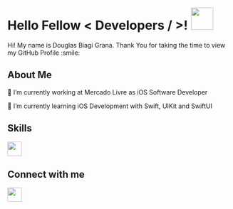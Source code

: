 <h1> Hello Fellow < Developers / >! <img src = "https://raw.githubusercontent.com/MartinHeinz/MartinHeinz/master/wave.gif" height = 50px> </h1>
<p align='center'>

</p>
<div size='20px'> Hi! My name is Douglas Biagi Grana. Thank You for taking the time to view my GitHub Profile :smile: 
</div>

<h2> About Me </h2>

🔭 I’m currently working at Mercado Livre as iOS Software Developer

🌱 I’m currently learning iOS Development with Swift, UIKit and SwiftUI 

<h2> Skills </h2>
<a href=https://github.com/douglasbiagigrana?tab=repositories&q=&type=&language=swift&sort=> <img width ='32px' src ='https://raw.githubusercontent.com/rahulbanerjee26/githubAboutMeGenerator/main/icons/swift.svg'> </a>

<h2> Connect with me </h2>
<a href = 'https://www.linkedin.com/in/douglasbiagigrana'> <img width = '32px' align= 'center' src="https://raw.githubusercontent.com/rahulbanerjee26/githubAboutMeGenerator/main/icons/linked-in-alt.svg"/></a> 
